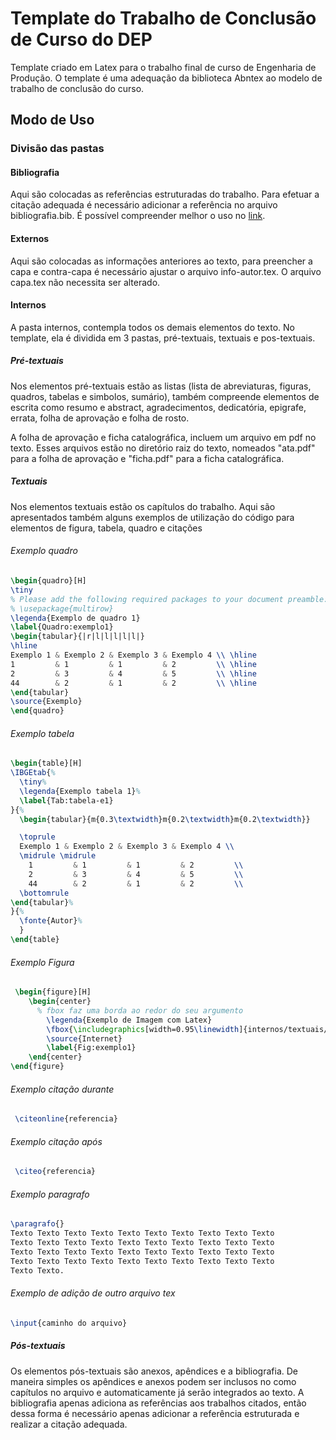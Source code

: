 # Template do Trabalho de Conclusão de Curso do DEP
Template criado em Latex para o trabalho final de curso de Engenharia de Produção. O template é uma adequação da biblioteca Abntex ao modelo de trabalho de conclusão do curso.

## Modo de Uso

### Divisão das pastas

#### Bibliografia

Aqui são colocadas as referências estruturadas do trabalho. Para efetuar a citação adequada é necessário adicionar a referência no arquivo bibliografia.bib. É possível compreender melhor o uso no [link](https://pt.overleaf.com/learn/latex/Bibliography_management_with_bibtex).

#### Externos

Aqui são colocadas as informações anteriores ao texto, para preencher a capa e contra-capa é necessário ajustar o arquivo info-autor.tex. O arquivo capa.tex não necessita ser alterado.

#### Internos

A pasta internos, contempla todos os demais elementos do texto. No template, ela é dividida em 3 pastas, pré-textuais, textuais e pos-textuais.

##### Pré-textuais
Nos elementos pré-textuais estão as listas (lista de abreviaturas, figuras, quadros, tabelas e simbolos, sumário), também compreende elementos de escrita como resumo e abstract, agradecimentos, dedicatória, epigrafe, errata, folha de aprovação e folha de rosto.

A folha de aprovação e ficha catalográfica, incluem um arquivo em pdf no texto. Esses arquivos estão no diretório raiz do texto, nomeados "ata.pdf" para a folha de aprovação e "ficha.pdf" para a ficha catalográfica.


##### Textuais
Nos elementos textuais estão os capítulos do trabalho. Aqui são apresentados também alguns exemplos de utilização do código para elementos de figura, tabela, quadro e citações

###### Exemplo quadro
```latex
\begin{quadro}[H]
\tiny
% Please add the following required packages to your document preamble:
% \usepackage{multirow}
\legenda{Exemplo de quadro 1}
\label{Quadro:exemplo1}
\begin{tabular}{|r|l|l|l|l|l|}
\hline
Exemplo 1 & Exemplo 2 & Exemplo 3 & Exemplo 4 \\ \hline
1         & 1         & 1         & 2         \\ \hline
2         & 3         & 4         & 5         \\ \hline
44        & 2         & 1         & 2         \\ \hline
\end{tabular}
\source{Exemplo}
\end{quadro}
```

###### Exemplo tabela
```latex
\begin{table}[H]
\IBGEtab{%
  \tiny%
  \legenda{Exemplo tabela 1}%
  \label{Tab:tabela-e1}
}{%
  \begin{tabular}{m{0.3\textwidth}m{0.2\textwidth}m{0.2\textwidth}}

  \toprule
  Exemplo 1 & Exemplo 2 & Exemplo 3 & Exemplo 4 \\
  \midrule \midrule
    1         & 1         & 1         & 2         \\
    2         & 3         & 4         & 5         \\
    44        & 2         & 1         & 2         \\
  \bottomrule
\end{tabular}%
}{%
  \fonte{Autor}%
  }
\end{table}
```

###### Exemplo Figura
```latex
 \begin{figure}[H]
    \begin{center}
      % fbox faz uma borda ao redor do seu argumento
		\legenda{Exemplo de Imagem com Latex}
		\fbox{\includegraphics[width=0.95\linewidth]{internos/textuais/capitulo1-introducao/figuras/ctec.jpg}}
		\source{Internet}
		\label{Fig:exemplo1}
	\end{center}
\end{figure}

```

###### Exemplo citação durante
```latex
 \citeonline{referencia}
```

###### Exemplo citação após
```latex
 \citeo{referencia}
```

###### Exemplo paragrafo
```latex
\paragrafo{}
Texto Texto Texto Texto Texto Texto Texto Texto Texto Texto
Texto Texto Texto Texto Texto Texto Texto Texto Texto Texto
Texto Texto Texto Texto Texto Texto Texto Texto Texto Texto
Texto Texto Texto Texto Texto Texto Texto Texto Texto Texto
Texto Texto.
```

###### Exemplo de adição de outro arquivo tex
```latex
\input{caminho do arquivo}
```

##### Pós-textuais

Os elementos pós-textuais são anexos, apêndices e a bibliografia. De maneira simples os apêndices e anexos podem ser inclusos no como capítulos no arquivo e automaticamente já serão integrados ao texto. A bibliografia apenas adiciona as referências aos trabalhos citados, então dessa forma é necessário apenas adicionar a referência estruturada e realizar a citação adequada.